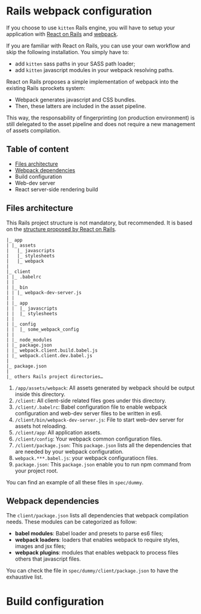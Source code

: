 # Rails webpack configuration

If you choose to use `kitten` Rails engine, you will have to setup your
application with [React on Rails](https://github.com/shakacode/react_on_rails)
and [webpack](https://webpack.github.io/).

If you are familiar with React on Rails, you can use your own workflow and skip
the following installation. You simply have to:
- add `kitten` sass paths in your SASS path loader;
- add `kitten` javascript modules in your webpack resolving paths.

React on Rails proposes a simple implementation of webpack into the existing
Rails sprockets system:
- Webpack generates javascript and CSS bundles.
- Then, these latters are included in the asset pipeline.

This way, the responsability of fingerprinting (on production environment) is
still delegated to the asset pipeline and does not require a new management of
assets compilation.

## Table of content

- [Files architecture](#files-architecture)
- [Webpack dependencies](#webpack-dependencies)
- Build configuration
- Web-dev server
- React server-side rendering build

## Files architecture

This Rails project structure is not mandatory, but recommended. It is based on the
[structure proposed by React on
Rails](https://github.com/shakacode/react_on_rails/blob/master/docs/additional-reading/recommended-project-structure.md).

```
|_ app
| |_ assets
|   |_ javascripts
|   |_ stylesheets
|   |_ webpack
|
|_ client
| |_ .babelrc
| |
| |_ bin
| | |_ webpack-dev-server.js
| |
| |_ app
| |  |_ javascripts
| |  |_ stylesheets
| |
| |_ config
| |  |_ some_webpack_config
| |
| |_ node_modules
| |_ package.json
| |_ webpack.client.build.babel.js
| |_ webpack.client.dev.babel.js
|
|_ package.json
|
|_ others Rails project directories…
```

1. `/app/assets/webpack`: All assets generated by webpack should be output inside
   this directory.
2. `/client`: All client-side related files goes under this directory.
3. `/client/.babelrc`: Babel configuration file to enable webpack configuration
   and web-dev server files to be written in es6.
4. `/client/bin/webpack-dev-server.js`: File to start web-dev server for assets
   hot reloading.
5. `/client/app`: All application assets.
6. `/client/config`: Your webpack common configuration files.
7. `/client/package.json`: This `package.json` lists all the dependencies that
   are needed by your webpack configuration.
8. `webpack.***.babel.js`: your webpack configuratiocn files.
9. `package.json`: This `package.json` enable you to run npm command from your
   project root.

You can find an example of all these files in `spec/dummy`.

## Webpack dependencies

The `client/package.json` lists all dependencies that webpack compilation needs.
These modules can be categorized as follow:
- **babel modules**: Babel loader and presets to parse es6 files;
- **webpack loaders**: loaders that enables webpack to require styles, images
and jsx files;
- **webpack plugins**: modules that enables webpack to process files others that
  javascript files.

You can check the file in `spec/dummy/client/package.json` to have the
exhaustive list.

# Build configuration


